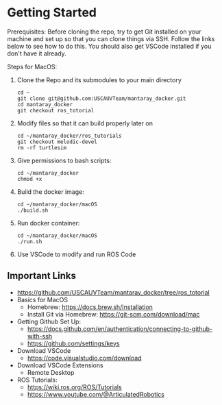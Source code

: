 # Getting Started

Prerequisites: Before cloning the repo, try to get Git installed on your machine and set up so that you can clone things via SSH. Follow the links below to see how to do this. You should also get VSCode installed if you don't have it already.

Steps for MacOS:

1. Clone the Repo and its submodules to your main directory

   ```
   cd ~
   git clone git@github.com:USCAUVTeam/mantaray_docker.git
   cd mantaray_docker
   git checkout ros_totorial
   ```
2. Modify files so that it can build properly later on

   ```
   cd ~/mantaray_docker/ros_tutorials
   git checkout melodic-devel
   rm -rf turtlesim
   ```
3. Give permissions to bash scripts:

   ```
   cd ~/mantaray_docker
   chmod +x 
   ```
4. Build the docker image:

   ```
   cd ~/mantaray_docker/macOS
   ./build.sh
   ```
5. Run docker container:

   ```
   cd ~/mantaray_docker/macOS
   ./run.sh
   ```
6. Use VSCode to modify and run ROS Code

## Important Links

- https://github.com/USCAUVTeam/mantaray_docker/tree/ros_totorial
- Basics for MacOS
  - Homebrew: https://docs.brew.sh/Installation
  - Install Git via Homebrew: https://git-scm.com/download/mac
- Getting Github Set Up:
  - https://docs.github.com/en/authentication/connecting-to-github-with-ssh
  - https://github.com/settings/keys
- Download VSCode
  - https://code.visualstudio.com/download
- Download VSCode Extensions
  - Remote Desktop
- ROS Tutorials:
  - https://wiki.ros.org/ROS/Tutorials
  - https://www.youtube.com/@ArticulatedRobotics
